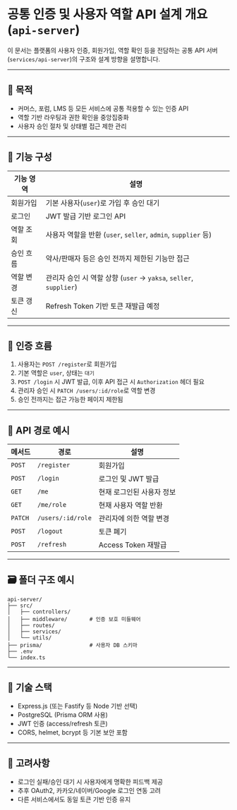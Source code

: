 # 공통 인증 및 사용자 역할 API 설계 개요 (`api-server`)

이 문서는 플랫폼의 사용자 인증, 회원가입, 역할 확인 등을 전담하는 공통 API 서버(`services/api-server`)의 구조와 설계 방향을 설명합니다.

---

## 🎯 목적

- 커머스, 포럼, LMS 등 모든 서비스에 공통 적용할 수 있는 인증 API
- 역할 기반 라우팅과 권한 확인을 중앙집중화
- 사용자 승인 절차 및 상태별 접근 제한 관리

---

## 🧱 기능 구성

| 기능 영역 | 설명 |
|-----------|------|
| 회원가입 | 기본 사용자(`user`)로 가입 후 승인 대기 |
| 로그인 | JWT 발급 기반 로그인 API |
| 역할 조회 | 사용자 역할을 반환 (`user`, `seller`, `admin`, `supplier` 등) |
| 승인 흐름 | 약사/판매자 등은 승인 전까지 제한된 기능만 접근 |
| 역할 변경 | 관리자 승인 시 역할 상향 (`user` → `yaksa`, `seller`, `supplier`) |
| 토큰 갱신 | Refresh Token 기반 토큰 재발급 예정 |

---

## 🔐 인증 흐름

1. 사용자는 `POST /register`로 회원가입
2. 기본 역할은 `user`, 상태는 `대기`
3. `POST /login` 시 JWT 발급, 이후 API 접근 시 `Authorization` 헤더 필요
4. 관리자 승인 시 `PATCH /users/:id/role`로 역할 변경
5. 승인 전까지는 접근 가능한 페이지 제한됨

---

## 🔌 API 경로 예시

| 메서드 | 경로 | 설명 |
|--------|------|------|
| `POST` | `/register` | 회원가입 |
| `POST` | `/login` | 로그인 및 JWT 발급 |
| `GET` | `/me` | 현재 로그인된 사용자 정보 |
| `GET` | `/me/role` | 현재 사용자 역할 반환 |
| `PATCH` | `/users/:id/role` | 관리자에 의한 역할 변경 |
| `POST` | `/logout` | 토큰 폐기 |
| `POST` | `/refresh` | Access Token 재발급 |

---

## 🗃 폴더 구조 예시

```
api-server/
├── src/
│   ├── controllers/
│   ├── middleware/       # 인증 보호 미들웨어
│   ├── routes/
│   ├── services/
│   └── utils/
├── prisma/               # 사용자 DB 스키마
├── .env
└── index.ts
```

---

## 🧩 기술 스택

- Express.js (또는 Fastify 등 Node 기반 선택)
- PostgreSQL (Prisma ORM 사용)
- JWT 인증 (access/refresh 토큰)
- CORS, helmet, bcrypt 등 기본 보안 포함

---

## 📌 고려사항

- 로그인 실패/승인 대기 시 사용자에게 명확한 피드백 제공
- 추후 OAuth2, 카카오/네이버/Google 로그인 연동 고려
- 다른 서비스에서도 동일 토큰 기반 인증 유지
